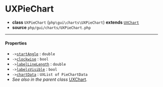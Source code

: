 # UXPieChart

- **class** `UXPieChart` (`php\gui\charts\UXPieChart`) **extends** [`UXChart`](classes/php/gui/charts/UXChart.md)
- **source** `php/gui/charts/UXPieChart.php`

---

#### Properties

- `->`[`startAngle`](#prop-startangle) : `double`
- `->`[`clockwise`](#prop-clockwise) : `bool`
- `->`[`labelLineLength`](#prop-labellinelength) : `double`
- `->`[`labelsVisible`](#prop-labelsvisible) : `bool`
- `->`[`chartData`](#prop-chartdata) : `UXList of PieChartData`
- *See also in the parent class* [UXChart](classes/php/gui/charts/UXChart.md).